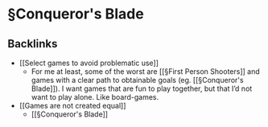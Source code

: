 # §Conqueror's Blade

## Backlinks
* [[Select games to avoid problematic use]]
	* For me at least, some of the worst are [[§First Person Shooters]] and games with a clear path to obtainable goals (eg. [[§Conqueror's Blade]]). I want games that are fun to play together, but that I’d not want to play alone. Like board-games.
* [[Games are not created equal]]
	* [[§Conqueror's Blade]]

<!-- {BearID:D04CB106-6B1E-4983-9840-6C01779591B0-662-000001EA18512DA8} -->
